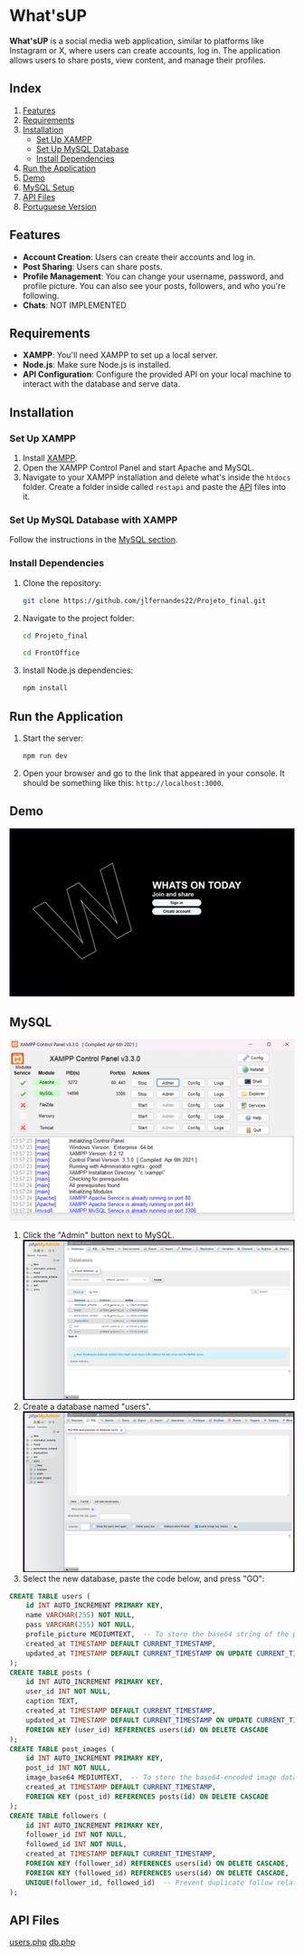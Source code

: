 # What'sUP

**What'sUP** is a social media web application, similar to platforms like Instagram or X, where users can create accounts, log in. The application allows users to share posts, view content, and manage their profiles.

## Index
1. [Features](#features)
2. [Requirements](#requirements)
3. [Installation](#installation)
    - [Set Up XAMPP](#set-up-xampp)
    - [Set Up MySQL Database](#set-up-mysql-database-with-xampp)
    - [Install Dependencies](#install-dependencies)
4. [Run the Application](#run-the-application)
5. [Demo](#demo)
6. [MySQL Setup](#mysql)
7. [API Files](#api-files)
8. [Portuguese Version](README_PT.md)

## Features
- **Account Creation**: Users can create their accounts and log in.
- **Post Sharing**: Users can share posts.
- **Profile Management**: You can change your username, password, and profile picture. You can also see your posts, followers, and who you're following.
- **Chats**: NOT IMPLEMENTED

## Requirements
- **XAMPP**: You'll need XAMPP to set up a local server.
- **Node.js**: Make sure Node.js is installed.
- **API Configuration**: Configure the provided API on your local machine to interact with the database and serve data.

## Installation

### Set Up XAMPP
1. Install [XAMPP](https://www.apachefriends.org/index.html).
2. Open the XAMPP Control Panel and start Apache and MySQL.
3. Navigate to your XAMPP installation and delete what's inside the `htdocs` folder. Create a folder inside called `restapi` and paste the [API](#api-files) files into it.

### Set Up MySQL Database with XAMPP
Follow the instructions in the [MySQL section](#mysql).

### Install Dependencies
1. Clone the repository:
    ```bash
    git clone https://github.com/jlfernandes22/Projeto_final.git
    ```
2. Navigate to the project folder:
    ```bash
    cd Projeto_final
    ```
    ```bash
    cd FrontOffice
    ```
3. Install Node.js dependencies:
    ```bash
    npm install
    ```

## Run the Application
1. Start the server:
    ```bash
    npm run dev
    ```
2. Open your browser and go to the link that appeared in your console. It should be something like this: `http://localhost:3000`.

## Demo
![What'sUPScreenshot](Images/screenshot.png)

## MySQL
![MYphpadminScreenshot](Images/XampControlPanel.png)
1. Click the "Admin" button next to MySQL.
   ![MYphpadminScreenshot](Images/CreateDataBase.png)
2. Create a database named "users".
   ![MYphpadminScreenshot](Images/SqlCodesInput.png)
3. Select the new database, paste the code below, and press "GO":

```sql
CREATE TABLE users (
    id INT AUTO_INCREMENT PRIMARY KEY,
    name VARCHAR(255) NOT NULL,
    pass VARCHAR(255) NOT NULL,
    profile_picture MEDIUMTEXT,  -- To store the base64 string of the profile picture
    created_at TIMESTAMP DEFAULT CURRENT_TIMESTAMP,
    updated_at TIMESTAMP DEFAULT CURRENT_TIMESTAMP ON UPDATE CURRENT_TIMESTAMP
);
CREATE TABLE posts (
    id INT AUTO_INCREMENT PRIMARY KEY,
    user_id INT NOT NULL,
    caption TEXT,
    created_at TIMESTAMP DEFAULT CURRENT_TIMESTAMP,
    updated_at TIMESTAMP DEFAULT CURRENT_TIMESTAMP ON UPDATE CURRENT_TIMESTAMP,
    FOREIGN KEY (user_id) REFERENCES users(id) ON DELETE CASCADE
);
CREATE TABLE post_images (
    id INT AUTO_INCREMENT PRIMARY KEY,
    post_id INT NOT NULL,
    image_base64 MEDIUMTEXT,  -- To store the base64-encoded image data
    created_at TIMESTAMP DEFAULT CURRENT_TIMESTAMP,
    FOREIGN KEY (post_id) REFERENCES posts(id) ON DELETE CASCADE
);
CREATE TABLE followers (
    id INT AUTO_INCREMENT PRIMARY KEY,
    follower_id INT NOT NULL,
    followed_id INT NOT NULL,
    created_at TIMESTAMP DEFAULT CURRENT_TIMESTAMP,
    FOREIGN KEY (follower_id) REFERENCES users(id) ON DELETE CASCADE,
    FOREIGN KEY (followed_id) REFERENCES users(id) ON DELETE CASCADE,
    UNIQUE(follower_id, followed_id)  -- Prevent duplicate follow relationships
);
```
## API Files
[users.php](Projeto_final/API_FIles/users.php)
[db.php](Projeto_final/API_FIles/db.php)
